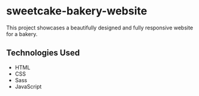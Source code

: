 # sweetcake-bakery-website
This project showcases a beautifully designed and fully responsive website for a bakery.

## Technologies Used
- HTML
- CSS
- Sass
- JavaScript
